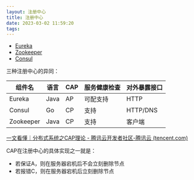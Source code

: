 ```yaml
---
layout: 注册中心
title: 注册中心
date: 2023-03-02 11:59:20
tags:
---
```


- [Eureka](/SpringCloud/registry/eureka)
- [Zookeeper](/SpringCloud/zookeeper)
- [Consul](/SpringCloud/registry/consul)

三种注册中心的异同：

| 组件名    | 语言 | CAP  | 服务健康检查 | 对外暴露接口 |
| --------- | ---- | ---- | ------------ | ------------ |
| Eureka    | Java | AP   | 可配支持     | HTTP         |
| Consul    | Go   | CP   | 支持         | HTTP/DNS     |
| Zookeeper | Java | CP   | 支持         | 客户端       |

[一文看懂｜分布式系统之CAP理论 - 腾讯云开发者社区-腾讯云 (tencent.com)](https://cloud.tencent.com/developer/article/1860632)

CAP在注册中心的具体实现之一就是：

- 若保证A，则在服务器宕机后不会立刻删除节点
- 若报错C，则在服务器宕机后立刻删除节点
